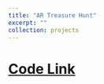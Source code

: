 ```yaml
---
title: "AR Treasure Hunt"
excerpt: ""
collection: projects
---
```

[Code Link](https://github.com/jeetkanjani7/AR-Treasure-Hunt)
==========